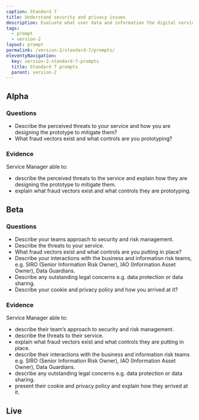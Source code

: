 ```yaml
---
caption: Standard 7
title: Understand security and privacy issues
description: Evaluate what user data and information the digital service will be providing or storing and address the security level, legal responsibilities, privacy issues and risks associated with the service (consulting with experts where appropriate).
tags:
  - prompt
  - version-2
layout: prompt
permalink: /version-2/standard-7/prompts/
eleventyNavigation:
  key: version-2-standard-7-prompts
  title: Standard 7 prompts
  parent: version-2
---
```


## Alpha

### Questions

- Describe the perceived threats to your service and how you are designing the prototype to mitigate them?
- What fraud vectors exist and what controls are you prototyping?

### Evidence

Service Manager able to:

- describe the perceived threats to the service and explain how they are designing the prototype to mitigate them.
- explain what fraud vectors exist and what controls they are prototyping.

## Beta

### Questions

- Describe your teams approach to security and risk management.
- Describe the threats to your service.
- What fraud vectors exist and what controls are you putting in place?
- Describe your interactions with the business and information risk teams, e.g. SIRO (Senior Information Risk Owner), IAO (Information Asset Owner), Data Guardians.
- Describe any outstanding legal concerns e.g. data protection or data sharing.
- Describe your cookie and privacy policy and how you arrived at it?

### Evidence

Service Manager able to:

- describe their team’s approach to security and risk management.
- describe the threats to their service.
- explain what fraud vectors exist and what controls they are putting in place.
- describe their interactions with the business and information risk teams e.g. SIRO (Senior Information Risk Owner), IAO (Information Asset Owner), Data Guardians.
- describe any outstanding legal concerns e.g. data protection or data sharing.
- present their cookie and privacy policy and explain how they arrived at it.

## Live
